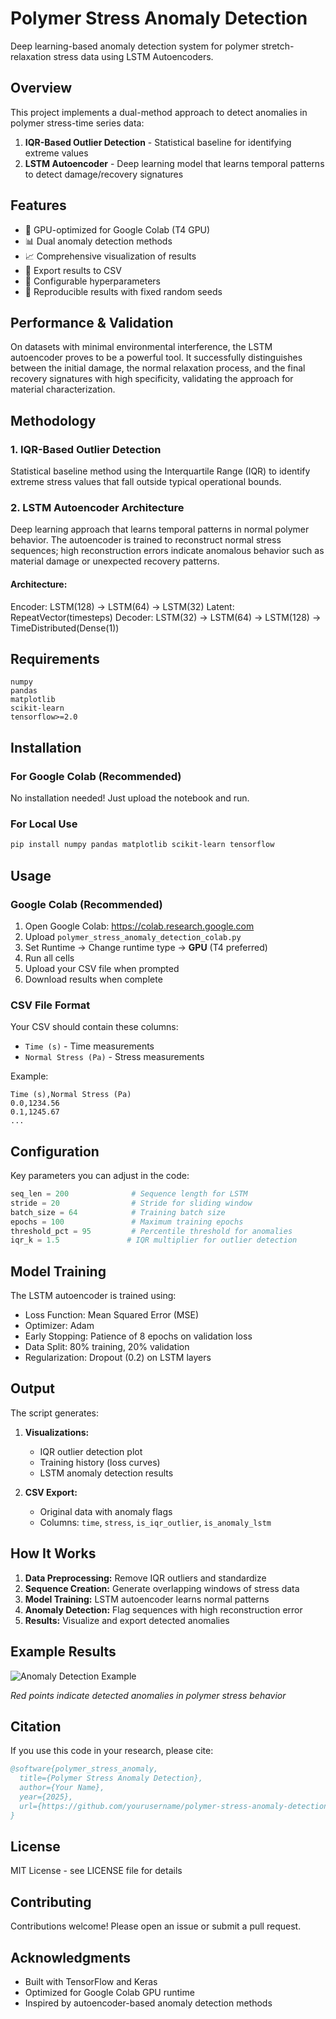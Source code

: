 # Polymer Stress Anomaly Detection

Deep learning-based anomaly detection system for polymer stretch-relaxation stress data using LSTM Autoencoders.

## Overview

This project implements a dual-method approach to detect anomalies in polymer stress-time series data:

1. **IQR-Based Outlier Detection** - Statistical baseline for identifying extreme values
2. **LSTM Autoencoder** - Deep learning model that learns temporal patterns to detect damage/recovery signatures

## Features

- 🚀 GPU-optimized for Google Colab (T4 GPU)
- 📊 Dual anomaly detection methods
- 📈 Comprehensive visualization of results
- 💾 Export results to CSV
- 🔧 Configurable hyperparameters
- 🎯 Reproducible results with fixed random seeds

## Performance & Validation
On datasets with minimal environmental interference, the LSTM autoencoder proves to be a powerful tool. It successfully distinguishes between the initial damage, the normal relaxation process, and the final recovery signatures with high specificity, validating the approach for material characterization.

## Methodology
### 1. IQR-Based Outlier Detection
Statistical baseline method using the Interquartile Range (IQR) to identify extreme stress values that fall outside typical operational bounds.
### 2. LSTM Autoencoder Architecture
Deep learning approach that learns temporal patterns in normal polymer behavior. The autoencoder is trained to reconstruct normal stress sequences; high reconstruction errors indicate anomalous behavior such as material damage or unexpected recovery patterns.

#### Architecture:
Encoder:  LSTM(128) → LSTM(64) → LSTM(32)
Latent:   RepeatVector(timesteps)
Decoder:  LSTM(32) → LSTM(64) → LSTM(128) → TimeDistributed(Dense(1))

## Requirements

```
numpy
pandas
matplotlib
scikit-learn
tensorflow>=2.0
```

## Installation

### For Google Colab (Recommended)
No installation needed! Just upload the notebook and run.

### For Local Use
```bash
pip install numpy pandas matplotlib scikit-learn tensorflow
```

## Usage

### Google Colab (Recommended)

1. Open Google Colab: https://colab.research.google.com
2. Upload `polymer_stress_anomaly_detection_colab.py`
3. Set Runtime → Change runtime type → **GPU** (T4 preferred)
4. Run all cells
5. Upload your CSV file when prompted
6. Download results when complete

### CSV File Format

Your CSV should contain these columns:
- `Time (s)` - Time measurements
- `Normal Stress (Pa)` - Stress measurements

Example:
```csv
Time (s),Normal Stress (Pa)
0.0,1234.56
0.1,1245.67
...
```

## Configuration

Key parameters you can adjust in the code:

```python
seq_len = 200              # Sequence length for LSTM
stride = 20                # Stride for sliding window
batch_size = 64            # Training batch size
epochs = 100               # Maximum training epochs
threshold_pct = 95         # Percentile threshold for anomalies
iqr_k = 1.5               # IQR multiplier for outlier detection
```

## Model Training
The LSTM autoencoder is trained using:
- Loss Function: Mean Squared Error (MSE)
- Optimizer: Adam
- Early Stopping: Patience of 8 epochs on validation loss
- Data Split: 80% training, 20% validation
- Regularization: Dropout (0.2) on LSTM layers

## Output

The script generates:

1. **Visualizations:**
   - IQR outlier detection plot
   - Training history (loss curves)
   - LSTM anomaly detection results

2. **CSV Export:**
   - Original data with anomaly flags
   - Columns: `time`, `stress`, `is_iqr_outlier`, `is_anomaly_lstm`


## How It Works

1. **Data Preprocessing:** Remove IQR outliers and standardize
2. **Sequence Creation:** Generate overlapping windows of stress data
3. **Model Training:** LSTM autoencoder learns normal patterns
4. **Anomaly Detection:** Flag sequences with high reconstruction error
5. **Results:** Visualize and export detected anomalies

## Example Results

![Anomaly Detection Example](docs/example_output.png)

*Red points indicate detected anomalies in polymer stress behavior*

## Citation

If you use this code in your research, please cite:

```bibtex
@software{polymer_stress_anomaly,
  title={Polymer Stress Anomaly Detection},
  author={Your Name},
  year={2025},
  url={https://github.com/yourusername/polymer-stress-anomaly-detection}
}
```

## License

MIT License - see LICENSE file for details

## Contributing

Contributions welcome! Please open an issue or submit a pull request.

## Acknowledgments

- Built with TensorFlow and Keras
- Optimized for Google Colab GPU runtime
- Inspired by autoencoder-based anomaly detection methods
